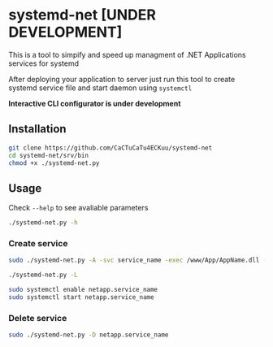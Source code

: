 # systemd-net [UNDER DEVELOPMENT]
This is a tool to simpify and speed up managment of .NET Applications services for systemd

After deploying your application to server just run this tool to create systemd service file and start daemon using `systemctl`

<b>Interactive CLI configurator is under development</b>

## Installation
```bash
git clone https://github.com/CaCTuCaTu4ECKuu/systemd-net
cd systemd-net/srv/bin
chmod +x ./systemd-net.py
```

## Usage
Check `--help` to see avaliable parameters
```bash
./systemd-net.py -h
```
### Create service
```bash
sudo ./systemd-net.py -A -svc service_name -exec /www/App/AppName.dll --aspnetcore-urls http://+:5000

./systemd-net.py -L

sudo systemctl enable netapp.service_name
sudo systemctl start netapp.service_name
```
### Delete service
```bash
sudo ./systemd-net.py -D netapp.service_name
```
